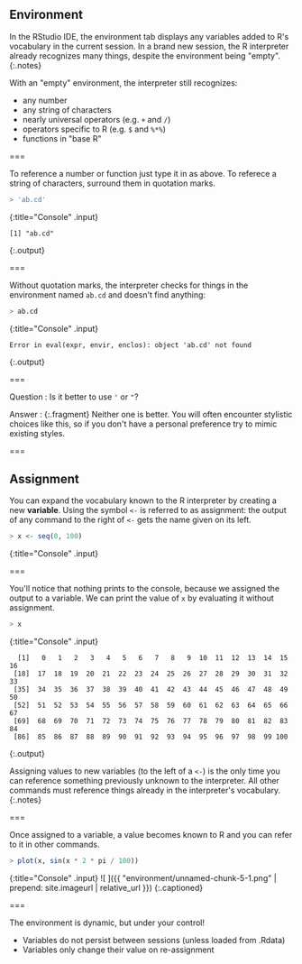 ---
---

## Environment

In the RStudio IDE, the environment tab displays any variables added to R's
vocabulary in the current session. In a brand new session, the R interpreter
already recognizes many things, despite the environment being "empty".
{:.notes}

With an "empty" environment, the interpreter still recognizes:

- any number
- any string of characters
- nearly universal operators (e.g. `+` and `/`)
- operators specific to R (e.g. `$` and `%*%`)
- functions in "base R"

===

To reference a number or function just type it in as above.
To referece a string of characters, surround them in quotation marks.



~~~r
> 'ab.cd'
~~~
{:title="Console" .input}


~~~
[1] "ab.cd"
~~~
{:.output}


===

Without quotation marks, the interpreter checks for things in the environment
named `ab.cd` and doesn't find anything:



~~~r
> ab.cd
~~~
{:title="Console" .input}


~~~
Error in eval(expr, envir, enclos): object 'ab.cd' not found
~~~
{:.output}


===

Question
: Is it better to use `'` or `"`?

Answer
: {:.fragment} Neither one is better. You will often encounter stylistic choices
like this, so if you don't have a personal preference try to mimic existing
styles.

===

## Assignment

You can expand the vocabulary known to the R interpreter by creating a new
**variable**. Using the symbol `<-` is referred to as assignment: the output of
any command to the right of `<-` gets the name given on its left.



~~~r
> x <- seq(0, 100)
~~~
{:title="Console" .input}


===

You'll notice that nothing prints to the console, because we assigned the output to a variable.
We can print the value of `x` by evaluating it without assignment.



~~~r
> x
~~~
{:title="Console" .input}


~~~
  [1]   0   1   2   3   4   5   6   7   8   9  10  11  12  13  14  15  16
 [18]  17  18  19  20  21  22  23  24  25  26  27  28  29  30  31  32  33
 [35]  34  35  36  37  38  39  40  41  42  43  44  45  46  47  48  49  50
 [52]  51  52  53  54  55  56  57  58  59  60  61  62  63  64  65  66  67
 [69]  68  69  70  71  72  73  74  75  76  77  78  79  80  81  82  83  84
 [86]  85  86  87  88  89  90  91  92  93  94  95  96  97  98  99 100
~~~
{:.output}


Assigning values to new variables (to the left of a `<-`) is the only time you
can reference something previously unknown to the interpreter. All other
commands must reference things already in the interpreter's vocabulary.
{:.notes}

===

Once assigned to a variable, a value becomes known to R and you can refer to it in other commands.



~~~r
> plot(x, sin(x * 2 * pi / 100))
~~~
{:title="Console" .input}
![ ]({{ "environment/unnamed-chunk-5-1.png" | prepend: site.imageurl | relative_url }})
{:.captioned}

===

The environment is dynamic, but under your control!

- Variables do not persist between sessions (unless loaded from .Rdata)
- Variables only change their value on re-assignment
